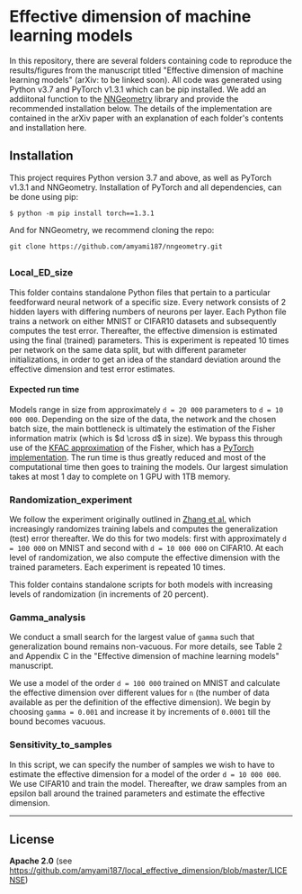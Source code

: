 # Effective dimension of machine learning models

In this repository, there are several folders containing code to reproduce the results/figures from 
the manuscript titled "Effective dimension of machine learning models" (arXiv: to be linked soon). All code was generated using Python v3.7 and PyTorch v1.3.1 which can be pip installed. We add an addiitonal function to the [NNGeometry](https://nngeometry.readthedocs.io/en/latest/) library and provide the recommended installation below. The details of the implementation are contained in the arXiv paper with an explanation of each folder's contents and installation here.

## Installation 
This project requires Python version 3.7 and above, as well as PyTorch v1.3.1 and NNGeometry. Installation of PyTorch and all dependencies, can be done using pip:

`$ python -m pip install torch==1.3.1`

And for NNGeometry, we recommend cloning the repo:

`git clone https://github.com/amyami187/nngeometry.git`

##
### Local_ED_size
This folder contains standalone Python files that pertain to a particular feedforward neural network of a specific size. Every network consists of 2 hidden layers with differing numbers of neurons per layer. Each Python file trains a network on either MNIST or CIFAR10 datasets and subsequently computes the test error. Thereafter, the effective dimension is estimated using the final (trained) parameters. This is experiment is repeated 10 times per network on the same data split, but with different parameter initializations, in order to get an idea of the standard deviation around the effective dimension and test error estimates.

#### Expected run time
Models range in size from approximately `d = 20 000` parameters to `d = 10 000 000`. Depending on the size of the data, the network and the chosen batch size, the main bottleneck is ultimately the estimation of the Fisher information matrix (which is $d \cross d$ in size). We bypass this through use of the [KFAC approximation](https://arxiv.org/abs/1602.01407) of the Fisher, which has a [PyTorch implementation](https://nngeometry.readthedocs.io/en/latest/). The run time is thus greatly reduced and most of the computational time then goes to training the models. Our largest simulation takes at most 1 day to complete on 1 GPU with 1TB memory. 

### Randomization_experiment
We follow the experiment originally outlined in [Zhang et al.](https://arxiv.org/abs/1611.03530) which increasingly randomizes training labels and computes the generalization (test) error thereafter. We do this for two models: first with approximately `d = 100 000` on MNIST and second with `d = 10 000 000` on CIFAR10. At each level of randomization, we also compute the effective dimension with the trained parameters. Each experiment is repeated 10 times.

This folder contains standalone scripts for both models with increasing levels of randomization (in increments of 20 percent).


### Gamma_analysis
We conduct a small search for the largest value of `gamma` such that generalization bound remains non-vacuous. For more details, see Table 2 and Appendix C in the "Effective dimension of machine learning models" manuscript. 

We use a model of the order `d = 100 000` trained on MNIST and calculate the effective dimension over different values for `n` (the number of data available as per the definition of the effective dimension). We begin by choosing `gamma = 0.001` and increase it by increments of `0.0001` till the bound becomes vacuous. 

### Sensitivity_to_samples
In this script, we can specify the number of samples we wish to have to estimate the effective dimension for a model of the order `d = 10 000 000`. We use CIFAR10 and train the model. Thereafter, we draw samples from an epsilon ball around the trained parameters and estimate the effective dimension. 

________________________________________________________________________________________________________________________________________________________________
## License
**Apache 2.0** (see https://github.com/amyami187/local_effective_dimension/blob/master/LICENSE)
